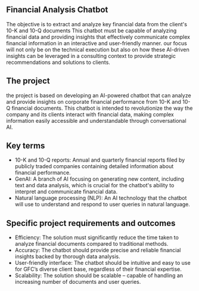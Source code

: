 ## Financial Analysis Chatbot
The objective is to extract and analyze key financial data from the client's 10-K and 10-Q documents
This chatbot must be capable of analyzing financial data and providing insights that effectively communicate complex financial information in an interactive and user-friendly manner.
our focus will not only be on the technical execution but also on how these AI-driven insights can be leveraged in a consulting context to provide strategic recommendations and solutions to clients.
## The project 
the project is based on developing an AI-powered chatbot that can analyze and provide insights on corporate financial performance from 10-K and 10-Q financial documents. This chatbot is intended to revolutionize the way the company and its clients interact with financial data, making complex information easily accessible and understandable through conversational AI.

## Key terms
* 10-K and 10-Q reports: Annual and quarterly financial reports filed by publicly traded companies containing detailed information about financial performance.
* GenAI: A branch of AI focusing on generating new content, including text and data analysis, which is crucial for the chatbot's ability to interpret and communicate financial data.
* Natural language processing (NLP): An AI technology that the chatbot will use to understand and respond to user queries in natural language.

## Specific project requirements and outcomes
* Efficiency: The solution must significantly reduce the time taken to analyze financial documents compared to traditional methods.
* Accuracy: The chatbot should provide precise and reliable financial insights backed by thorough data analysis.
* User-friendly interface: The chatbot should be intuitive and easy to use for GFC’s diverse client base, regardless of their financial expertise.
* Scalability: The solution should be scalable – capable of handling an increasing number of documents and user queries.
